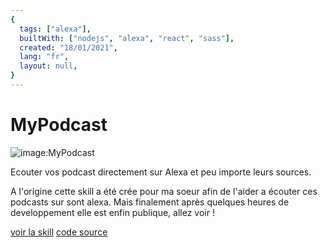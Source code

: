 ```yaml
---
{
  tags: ["alexa"],
  builtWith: ["nodejs", "alexa", "react", "sass"],
  created: "18/01/2021",
  lang: "fr",
  layout: null,
}
---
```


# MyPodcast

![image:MyPodcast](https://i.imgur.com/ykysGrr.png)

<!-- ![image:MyPodcast](https://images-na.ssl-images-amazon.com/images/I/71vCwOUSqRL.png) -->

Ecouter vos podcast directement sur Alexa et peu importe leurs sources.

A l'origine cette skill a été crée pour ma soeur afin de l'aider a écouter ces podcasts sur sont alexa. Mais finalement après quelques heures de developpement elle est enfin publique, allez voir !

[voir la skill](https://alexa-skills.amazon.fr/apis/custom/skills/amzn1.ask.skill.94b2f7e1-7e8e-4699-a03f-cb4ab5396e00/launch)
[code source](https://github.com/MyPodcast/AlexaSkill)

<!-- [webApp]()  link to webapp porject -->
